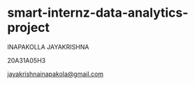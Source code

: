 # smart-internz-data-analytics-project

INAPAKOLLA JAYAKRISHNA

20A31A05H3

jayakrishnainapakola@gmail.com
